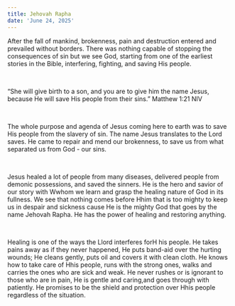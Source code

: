 ```yaml
---
title: Jehovah Rapha
date: 'June 24, 2025'
---
```


<script>
  import { theme2 } from '../../../../store/themes/theme2.svelte';
  import ArticleHero from '../../../../components/article_components/article_hero.svelte';
  import ArticleHeader from '../../../../components/article_components/article_header.svelte';
</script>

<ArticleHero 
  title={title} 
  date={date}
  subtopic={theme2.subtopics[0]} 
/>

After the fall of mankind, brokenness, pain and destruction entered and prevailed without borders. There was nothing capable of stopping the consequences of sin but we see God, starting from one of the earliest stories in the Bible,  interfering, fighting, and saving His people. 

<br />

“She will give birth to a son, and you are to give him the name Jesus, because He will save His people from their sins.” Matthew 1:21 NIV

<br />

The whole purpose and agenda of Jesus coming here to earth was to save His people from the slavery of sin. The name Jesus translates to the Lord saves. He came to repair and mend our brokenness, to save us from what separated us from God - our sins. 

<br />

Jesus healed a lot of people from many diseases, delivered people from demonic possessions, and saved the sinners. He is the hero and savior of our story with Wwhom we learn and grasp the healing nature of God in its fullness. We see that nothing comes before Hhim that is too mighty to keep us in despair and sickness cause He is the mighty God that goes by the name Jehovah Rapha. He has the power of healing and restoring anything.

<br />

Healing is one of the ways the Llord interferes forH his people. He takes pains away as if they never happened, He puts band-aid over the hurting wounds; He cleans gently, puts oil and covers it with clean cloth. He knows how to take care of Hhis people, runs with the strong ones, walks and carries the ones who are sick and weak. He never rushes or is ignorant to those who are in pain, He is gentle and caring,and goes through with patiently. He promises to be the shield and protection over Hhis people regardless of the situation.
